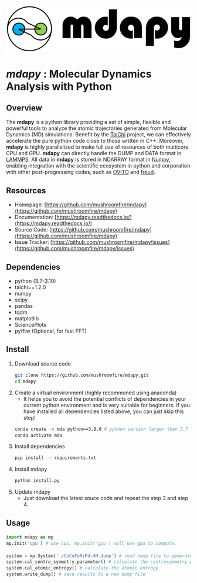 ![](logo.png)

# *mdapy* : Molecular Dynamics Analysis with Python

## Overview
The **mdapy** is a python library providing a set of simple, flexible and powerful tools to analyze the atomic trajectories generated from Molecular Dynamics (MD) simulations. Benefit by the [TaiChi](https://github.com/taichi-dev/taichi) project, we can effectively accelerate the pure python code close to those written in C++. Moreover, **mdapy** is highly parallelized to make full use of resources of both multicore CPU and GPU. **mdapy** can directly handle the DUMP and DATA format in [LAMMPS](https://www.lammps.org/). All data in **mdapy** is stored in NDARRAY format in [Numpy](https://numpy.org/), enabling integration with the scientific ecosystem in python and corporation with other post-progressing codes, such as [OVITO](https://www.ovito.org/) and [freud](https://github.com/glotzerlab/freud). 

## Resources
- Homepage: [https://github.com/mushroomfire/mdapy](https://github.com/mushroomfire/mdapy)
- Documentation: [https://mdapy.readthedocs.io/](https://mdapy.readthedocs.io/)
- Source Code: [https://github.com/mushroomfire/mdapy](https://github.com/mushroomfire/mdapy)
- Issue Tracker: [https://github.com/mushroomfire/mdapy/issues](https://github.com/mushroomfire/mdapy/issues)

## Dependencies
- python (3.7-3.10)
- taichi==1.2.0
- numpy
- scipy
- pandas
- tqdm
- matplotlib
- SciencePlots
- pyfftw (Optional, for fast FFT)

## Install
1. Download source code
   ```bash
   git clone https://github.com/mushroomfire/mdapy.git
   cd mdapy 
   ```
2. Create a virtual environment (highly recommoned using anaconda)
   - It helps you to avoid the potential conflicts of dependencies in your current python environment and is very suitable for beginners. If you have installed all dependencies listed above, you can just skip this step!
   ```bash
   conda create -n mda python==3.8.0 # python version larger than 3.7 and lower than 3.11 is okay.
   conda activate mda
   ```
3. Install dependencies
    ```bash
   pip install -r requirements.txt
   ```
4. Install mdapy
   ```python
   python install.py
   ```
5. Update mdapy
   - Just download the latest souce code and repeat the step 3 and step 4.

## Usage
```python
import mdapy as mp
mp.init('cpu') # use cpu, mp.init('gpu') will use gpu to compute.

system = mp.System('./CoCuFeNiPd-4M.dump') # read dump file to generate a system class
system.cal_centro_symmetry_parameter() # calculate the centrosymmetry parameters
system.cal_atomic_entropy() # calculate the atomic entropy
system.write_dump() # save results to a new dump file
```
